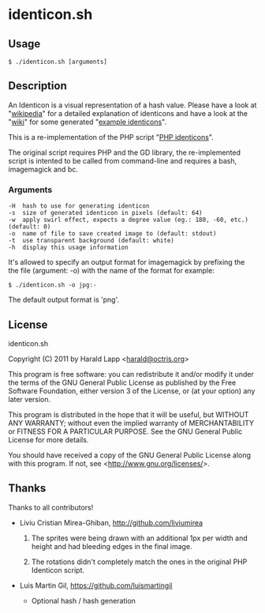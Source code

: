 # identicon.sh

## Usage

    $ ./identicon.sh [arguments]

## Description

An Identicon is a visual representation of a hash value. Please have a look at "[wikipedia](http://en.wikipedia.org/wiki/Identicon)"
for a detailed explanation of identicons and have a look at the "[wiki](https://github.com/aurora/identicon/wiki/Examples)" for some
generated "[example identicons](https://github.com/aurora/identicon/wiki/Examples)". 

This is a re-implementation of the PHP script "[PHP identicons](http://identicons.sf.net/)".

The original script requires PHP and the GD library, the re-implemented script is intented to be called from 
command-line and requires a bash, imagemagick and bc.

### Arguments

    -H  hash to use for generating identicon
    -s  size of generated identicon in pixels (default: 64)
    -w  apply swirl effect, expects a degree value (eg.: 180, -60, etc.) (default: 0)
    -o  name of file to save created image to (default: stdout)
    -t  use transparent background (default: white)
    -h  display this usage information

It's allowed to specify an output format for imagemagick by prefixing the the file (argument: -o) with the name
of the format for example:

    $ ./identicon.sh -o jpg:-

The default output format is 'png'.

## License

identicon.sh

Copyright (C) 2011 by Harald Lapp <<harald@octris.org>>
 
This program is free software: you can redistribute it and/or modify
it under the terms of the GNU General Public License as published by
the Free Software Foundation, either version 3 of the License, or
(at your option) any later version.
 
This program is distributed in the hope that it will be useful,
but WITHOUT ANY WARRANTY; without even the implied warranty of
MERCHANTABILITY or FITNESS FOR A PARTICULAR PURPOSE.  See the
GNU General Public License for more details.
 
You should have received a copy of the GNU General Public License
along with this program.  If not, see <<http://www.gnu.org/licenses/>>.

## Thanks

Thanks to all contributors! 

*   Liviu Cristian Mirea-Ghiban, http://github.com/liviumirea
    
    1.  The sprites were being drawn with an additional 1px per width and height 
        and had bleeding edges in the final image.

    2.  The rotations didn't completely match the ones in the original PHP 
        Identicon script.

*   Luis Martin Gil, https://github.com/luismartingil

    *   Optional hash / hash generation

